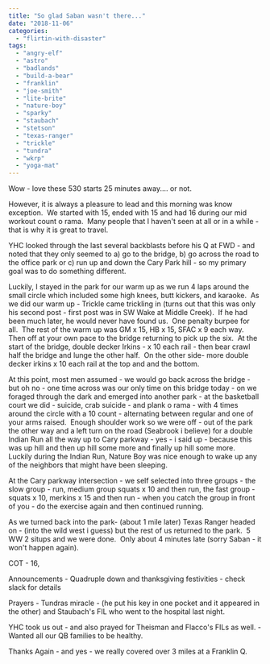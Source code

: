 ```yaml
---
title: "So glad Saban wasn't there..."
date: "2018-11-06"
categories: 
  - "flirtin-with-disaster"
tags: 
  - "angry-elf"
  - "astro"
  - "badlands"
  - "build-a-bear"
  - "franklin"
  - "joe-smith"
  - "lite-brite"
  - "nature-boy"
  - "sparky"
  - "staubach"
  - "stetson"
  - "texas-ranger"
  - "trickle"
  - "tundra"
  - "wkrp"
  - "yoga-mat"
---
```


Wow - love these 530 starts 25 minutes away.... or not.

However, it is always a pleasure to lead and this morning was know exception.  We started with 15, ended with 15 and had 16 during our mid workout count o rama.  Many people that I haven't seen at all or in a while - that is why it is great to travel.

YHC looked through the last several backblasts before his Q at FWD - and noted that they only seemed to a) go to the bridge, b) go across the road to the office park or c) run up and down the Cary Park hill - so my primary goal was to do something different.

Luckily, I stayed in the park for our warm up as we run 4 laps around the small circle which included some high knees, butt kickers, and karaoke.  As we did our warm up - Trickle came trickling in (turns out that this was only his second post - first post was in SW Wake at Middle Creek).  If he had been much later, he would never have found us.  One penalty burpee for all.  The rest of the warm up was GM x 15, HB x 15, SFAC x 9 each way.  Then off at your own pace to the bridge returning to pick up the six.  At the start of the bridge, double decker Irkins - x 10 each rail - then bear crawl half the bridge and lunge the other half.  On the other side- more double decker irkins x 10 each rail at the top and and the bottom.

At this point, most men assumed - we would go back across the bridge - but oh no - one time across was our only time on this bridge today - on we foraged through the dark and emerged into another park - at the basketball court we did - suicide, crab suicide - and plank o rama - with 4 times around the circle with a 10 count - alternating between regular and one of your arms raised.  Enough shoulder work so we were off - out of the park the other way and a left turn on the road (Seabrook i believe) for a double Indian Run all the way up to Cary parkway - yes - i said up - because this was up hill and then up hill some more and finally up hill some more.  Luckily during the Indian Run, Nature Boy was nice enough to wake up any of the neighbors that might have been sleeping.

At the Cary parkway intersection - we self selected into three groups - the slow group - run, medium group squats x 10 and then run, the fast group - squats x 10, merkins x 15 and then run - when you catch the group in front of you - do the exercise again and then continued running.

As we turned back into the park- (about 1 mile later) Texas Ranger headed on - (into the wild west i guess) but the rest of us returned to the park.  5 WW 2 situps and we were done.  Only about 4 minutes late (sorry Saban - it won't happen again).

COT - 16,

Announcements - Quadruple down and thanksgiving festivities - check slack for details

Prayers - Tundras miracle - (he put his key in one pocket and it appeared in the other) and Staubach's FIL who went to the hospital last night.

YHC took us out - and also prayed for Theisman and Flacco's FILs as well. - Wanted all our QB families to be healthy.

Thanks Again - and yes - we really covered over 3 miles at a Franklin Q.
